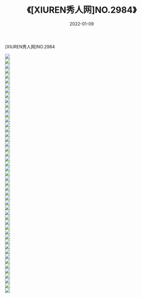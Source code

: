 ﻿---
layout: post
title:  《[XIUREN秀人网]NO.2984》
date:   2022-01-09
img: http://img.660000.xyz/Sharelink/秀人网/秀人网第03部分/[XIUREN秀人网]NO.2984/000.jpg
categories: [美女, 清纯, 唯美]
---

[XIUREN秀人网]NO.2984

 ![](http://img.660000.xyz/Sharelink/秀人网/秀人网第03部分/[XIUREN秀人网]NO.2984/001.jpg) <br>![](http://img.660000.xyz/Sharelink/秀人网/秀人网第03部分/[XIUREN秀人网]NO.2984/002.jpg) <br>![](http://img.660000.xyz/Sharelink/秀人网/秀人网第03部分/[XIUREN秀人网]NO.2984/003.jpg) <br>![](http://img.660000.xyz/Sharelink/秀人网/秀人网第03部分/[XIUREN秀人网]NO.2984/004.jpg) <br>![](http://img.660000.xyz/Sharelink/秀人网/秀人网第03部分/[XIUREN秀人网]NO.2984/005.jpg) <br>![](http://img.660000.xyz/Sharelink/秀人网/秀人网第03部分/[XIUREN秀人网]NO.2984/006.jpg) <br>![](http://img.660000.xyz/Sharelink/秀人网/秀人网第03部分/[XIUREN秀人网]NO.2984/007.jpg) <br>![](http://img.660000.xyz/Sharelink/秀人网/秀人网第03部分/[XIUREN秀人网]NO.2984/008.jpg) <br>![](http://img.660000.xyz/Sharelink/秀人网/秀人网第03部分/[XIUREN秀人网]NO.2984/009.jpg) <br>![](http://img.660000.xyz/Sharelink/秀人网/秀人网第03部分/[XIUREN秀人网]NO.2984/010.jpg) <br>![](http://img.660000.xyz/Sharelink/秀人网/秀人网第03部分/[XIUREN秀人网]NO.2984/011.jpg) <br>![](http://img.660000.xyz/Sharelink/秀人网/秀人网第03部分/[XIUREN秀人网]NO.2984/012.jpg) <br>![](http://img.660000.xyz/Sharelink/秀人网/秀人网第03部分/[XIUREN秀人网]NO.2984/013.jpg) <br>![](http://img.660000.xyz/Sharelink/秀人网/秀人网第03部分/[XIUREN秀人网]NO.2984/014.jpg) <br>![](http://img.660000.xyz/Sharelink/秀人网/秀人网第03部分/[XIUREN秀人网]NO.2984/015.jpg) <br>![](http://img.660000.xyz/Sharelink/秀人网/秀人网第03部分/[XIUREN秀人网]NO.2984/016.jpg) <br>![](http://img.660000.xyz/Sharelink/秀人网/秀人网第03部分/[XIUREN秀人网]NO.2984/017.jpg) <br>![](http://img.660000.xyz/Sharelink/秀人网/秀人网第03部分/[XIUREN秀人网]NO.2984/018.jpg) <br>![](http://img.660000.xyz/Sharelink/秀人网/秀人网第03部分/[XIUREN秀人网]NO.2984/019.jpg) <br>![](http://img.660000.xyz/Sharelink/秀人网/秀人网第03部分/[XIUREN秀人网]NO.2984/020.jpg) <br>![](http://img.660000.xyz/Sharelink/秀人网/秀人网第03部分/[XIUREN秀人网]NO.2984/021.jpg) <br>![](http://img.660000.xyz/Sharelink/秀人网/秀人网第03部分/[XIUREN秀人网]NO.2984/022.jpg) <br>![](http://img.660000.xyz/Sharelink/秀人网/秀人网第03部分/[XIUREN秀人网]NO.2984/023.jpg) <br>![](http://img.660000.xyz/Sharelink/秀人网/秀人网第03部分/[XIUREN秀人网]NO.2984/024.jpg) <br>![](http://img.660000.xyz/Sharelink/秀人网/秀人网第03部分/[XIUREN秀人网]NO.2984/025.jpg) <br>![](http://img.660000.xyz/Sharelink/秀人网/秀人网第03部分/[XIUREN秀人网]NO.2984/026.jpg) <br>![](http://img.660000.xyz/Sharelink/秀人网/秀人网第03部分/[XIUREN秀人网]NO.2984/027.jpg) <br>![](http://img.660000.xyz/Sharelink/秀人网/秀人网第03部分/[XIUREN秀人网]NO.2984/028.jpg) <br>![](http://img.660000.xyz/Sharelink/秀人网/秀人网第03部分/[XIUREN秀人网]NO.2984/029.jpg) <br>![](http://img.660000.xyz/Sharelink/秀人网/秀人网第03部分/[XIUREN秀人网]NO.2984/030.jpg) <br>![](http://img.660000.xyz/Sharelink/秀人网/秀人网第03部分/[XIUREN秀人网]NO.2984/031.jpg) <br>![](http://img.660000.xyz/Sharelink/秀人网/秀人网第03部分/[XIUREN秀人网]NO.2984/032.jpg) <br>![](http://img.660000.xyz/Sharelink/秀人网/秀人网第03部分/[XIUREN秀人网]NO.2984/033.jpg) <br>![](http://img.660000.xyz/Sharelink/秀人网/秀人网第03部分/[XIUREN秀人网]NO.2984/034.jpg) <br>![](http://img.660000.xyz/Sharelink/秀人网/秀人网第03部分/[XIUREN秀人网]NO.2984/035.jpg) <br>![](http://img.660000.xyz/Sharelink/秀人网/秀人网第03部分/[XIUREN秀人网]NO.2984/036.jpg) <br>![](http://img.660000.xyz/Sharelink/秀人网/秀人网第03部分/[XIUREN秀人网]NO.2984/037.jpg) <br>![](http://img.660000.xyz/Sharelink/秀人网/秀人网第03部分/[XIUREN秀人网]NO.2984/038.jpg) <br>![](http://img.660000.xyz/Sharelink/秀人网/秀人网第03部分/[XIUREN秀人网]NO.2984/039.jpg) <br>![](http://img.660000.xyz/Sharelink/秀人网/秀人网第03部分/[XIUREN秀人网]NO.2984/040.jpg) <br>![](http://img.660000.xyz/Sharelink/秀人网/秀人网第03部分/[XIUREN秀人网]NO.2984/041.jpg) <br>![](http://img.660000.xyz/Sharelink/秀人网/秀人网第03部分/[XIUREN秀人网]NO.2984/042.jpg) <br>![](http://img.660000.xyz/Sharelink/秀人网/秀人网第03部分/[XIUREN秀人网]NO.2984/043.jpg) <br>![](http://img.660000.xyz/Sharelink/秀人网/秀人网第03部分/[XIUREN秀人网]NO.2984/044.jpg) <br>![](http://img.660000.xyz/Sharelink/秀人网/秀人网第03部分/[XIUREN秀人网]NO.2984/045.jpg) <br>![](http://img.660000.xyz/Sharelink/秀人网/秀人网第03部分/[XIUREN秀人网]NO.2984/046.jpg) <br>![](http://img.660000.xyz/Sharelink/秀人网/秀人网第03部分/[XIUREN秀人网]NO.2984/047.jpg) <br>![](http://img.660000.xyz/Sharelink/秀人网/秀人网第03部分/[XIUREN秀人网]NO.2984/048.jpg) <br>![](http://img.660000.xyz/Sharelink/秀人网/秀人网第03部分/[XIUREN秀人网]NO.2984/049.jpg) <br>